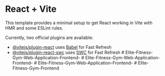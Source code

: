 # React + Vite

This template provides a minimal setup to get React working in Vite with HMR and some ESLint rules.

Currently, two official plugins are available:

- [@vitejs/plugin-react](https://github.com/vitejs/vite-plugin-react/blob/main/packages/plugin-react/README.md) uses [Babel](https://babeljs.io/) for Fast Refresh
- [@vitejs/plugin-react-swc](https://github.com/vitejs/vite-plugin-react-swc) uses [SWC](https://swc.rs/) for Fast Refresh
#   E l i t e - F i t n e s s - G y m - W e b - A p p l i c a t i o n - F r o n t e n d -  
 #   E l i t e - F i t n e s s - G y m - W e b - A p p l i c a t i o n - F r o n t e n d -  
 #   E l i t e - F i t n e s s - G y m - W e b - A p p l i c a t i o n - F r o n t e n d -  
 #   E l i t e - F i t n e s s - G y m - F r o n t e n d  
 